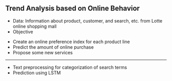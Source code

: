 ## Trend Analysis based on Online Behavior
* Data: Information about product, customer, and search, etc. from Lotte online shopping mall
* Objective
+ Create an online preference index for each product line
+ Predict the amount of online purchase
+ Propose some new services
***
* Text preprocessing for categorization of search terms
* Prediction using LSTM
